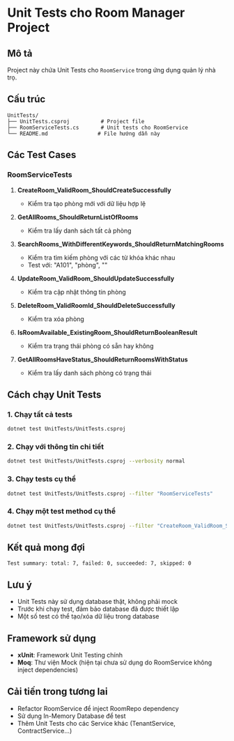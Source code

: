 # Unit Tests cho Room Manager Project

## Mô tả
Project này chứa Unit Tests cho `RoomService` trong ứng dụng quản lý nhà trọ.

## Cấu trúc
```
UnitTests/
├── UnitTests.csproj          # Project file
├── RoomServiceTests.cs       # Unit tests cho RoomService
└── README.md                # File hướng dẫn này
```

## Các Test Cases

### RoomServiceTests
1. **CreateRoom_ValidRoom_ShouldCreateSuccessfully**
   - Kiểm tra tạo phòng mới với dữ liệu hợp lệ

2. **GetAllRooms_ShouldReturnListOfRooms**
   - Kiểm tra lấy danh sách tất cả phòng

3. **SearchRooms_WithDifferentKeywords_ShouldReturnMatchingRooms**
   - Kiểm tra tìm kiếm phòng với các từ khóa khác nhau
   - Test với: "A101", "phòng", ""

4. **UpdateRoom_ValidRoom_ShouldUpdateSuccessfully**
   - Kiểm tra cập nhật thông tin phòng

5. **DeleteRoom_ValidRoomId_ShouldDeleteSuccessfully**
   - Kiểm tra xóa phòng

6. **IsRoomAvailable_ExistingRoom_ShouldReturnBooleanResult**
   - Kiểm tra trạng thái phòng có sẵn hay không

7. **GetAllRoomsHaveStatus_ShouldReturnRoomsWithStatus**
   - Kiểm tra lấy danh sách phòng có trạng thái

## Cách chạy Unit Tests

### 1. Chạy tất cả tests
```bash
dotnet test UnitTests/UnitTests.csproj
```

### 2. Chạy với thông tin chi tiết
```bash
dotnet test UnitTests/UnitTests.csproj --verbosity normal
```

### 3. Chạy tests cụ thể
```bash
dotnet test UnitTests/UnitTests.csproj --filter "RoomServiceTests"
```

### 4. Chạy một test method cụ thể
```bash
dotnet test UnitTests/UnitTests.csproj --filter "CreateRoom_ValidRoom_ShouldCreateSuccessfully"
```

## Kết quả mong đợi
```
Test summary: total: 7, failed: 0, succeeded: 7, skipped: 0
```

## Lưu ý
- Unit Tests này sử dụng database thật, không phải mock
- Trước khi chạy test, đảm bảo database đã được thiết lập
- Một số test có thể tạo/xóa dữ liệu trong database

## Framework sử dụng
- **xUnit**: Framework Unit Testing chính
- **Moq**: Thư viện Mock (hiện tại chưa sử dụng do RoomService không inject dependencies)

## Cải tiến trong tương lai
- Refactor RoomService để inject RoomRepo dependency
- Sử dụng In-Memory Database để test
- Thêm Unit Tests cho các Service khác (TenantService, ContractService...)
